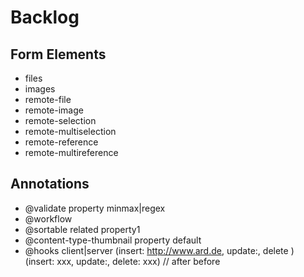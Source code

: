 # Backlog
## Form Elements

* files
* images
* remote-file
* remote-image
* remote-selection
* remote-multiselection
* remote-reference
* remote-multireference

## Annotations
* @validate property minmax|regex
* @workflow
* @sortable related property1
* @content-type-thumbnail property default
* @hooks client|server (insert: http://www.ard.de, update:, delete ) (insert: xxx, update:, delete: xxx) // after before
